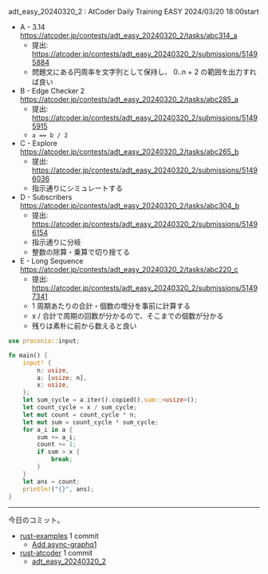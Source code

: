 adt_easy_20240320_2 : AtCoder Daily Training EASY 2024/03/20 18:00start

- A - 3.14
  <https://atcoder.jp/contests/adt_easy_20240320_2/tasks/abc314_a>
  - 提出: <https://atcoder.jp/contests/adt_easy_20240320_2/submissions/51495884>
  - 問題文にある円周率を文字列として保持し、 0..n + 2 の範囲を出力すれば良い
- B - Edge Checker 2
  <https://atcoder.jp/contests/adt_easy_20240320_2/tasks/abc285_a>
  - 提出: <https://atcoder.jp/contests/adt_easy_20240320_2/submissions/51495915>
  - `a == b / 2`
- C - Explore
  <https://atcoder.jp/contests/adt_easy_20240320_2/tasks/abc265_b>
  - 提出: <https://atcoder.jp/contests/adt_easy_20240320_2/submissions/51496036>
  - 指示通りにシミュレートする
- D - Subscribers
  <https://atcoder.jp/contests/adt_easy_20240320_2/tasks/abc304_b>
  - 提出: <https://atcoder.jp/contests/adt_easy_20240320_2/submissions/51496154>
  - 指示通りに分岐
  - 整数の除算・乗算で切り捨てる
- E - Long Sequence
  <https://atcoder.jp/contests/adt_easy_20240320_2/tasks/abc220_c>
  - 提出: <https://atcoder.jp/contests/adt_easy_20240320_2/submissions/51497341>
  - 1 周期あたりの合計・個数の増分を事前に計算する
  - x / 合計で周期の回数が分かるので、そこまでの個数が分かる
  - 残りは素朴に前から数えると良い

```rust
use proconio::input;

fn main() {
    input! {
        n: usize,
        a: [usize; n],
        x: usize,
    };
    let sum_cycle = a.iter().copied().sum::<usize>();
    let count_cycle = x / sum_cycle;
    let mut count = count_cycle * n;
    let mut sum = count_cycle * sum_cycle;
    for a_i in a {
        sum += a_i;
        count += 1;
        if sum > x {
            break;
        }
    }
    let ans = count;
    println!("{}", ans);
}
```

---

今日のコミット。

- [rust-examples](https://github.com/bouzuya/rust-examples) 1 commit
  - [Add async-graphq1](https://github.com/bouzuya/rust-examples/commit/99afa7ec1e69edb9fa171bd27a49059e82ccdebb)
- [rust-atcoder](https://github.com/bouzuya/rust-atcoder) 1 commit
  - [adt_easy_20240320_2](https://github.com/bouzuya/rust-atcoder/commit/01033f460a47763544f09cd0abc8c989a63a7759)
